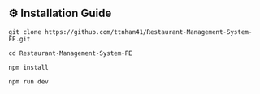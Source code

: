 ## ⚙️ Installation Guide

```
git clone https://github.com/ttnhan41/Restaurant-Management-System-FE.git
```

```
cd Restaurant-Management-System-FE
```

```
npm install
```

```
npm run dev
```

